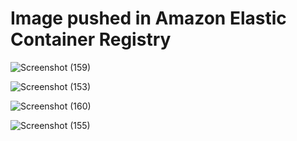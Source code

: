 # Image pushed in Amazon Elastic Container Registry
![Screenshot (159)](https://github.com/user-attachments/assets/b68e8e7a-bf0d-4800-a27a-2d1c5da65a0e) 
<br>


![Screenshot (153)](https://github.com/user-attachments/assets/9ea7e770-217b-48a4-b740-00a26f0e322d)


![Screenshot (160)](https://github.com/user-attachments/assets/b11ad43c-f764-437d-a016-48cace3772ad)

![Screenshot (155)](https://github.com/user-attachments/assets/0bbaec0b-b3fd-4bf2-80f2-f21af3365959)
